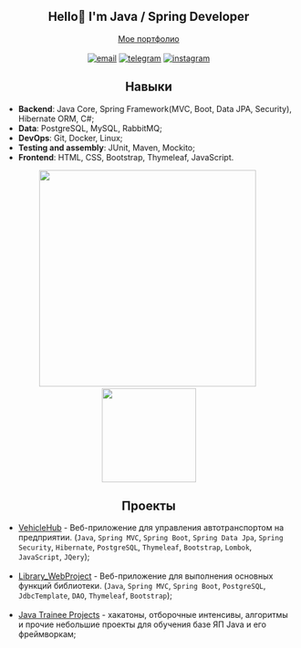 
<h2 align="center"> Hello👋 I'm Java / Spring Developer</h2>
<p align="center">
  <a href="https://emir1hub.github.io/">Мое портфолио</a>
  <br><br>
  <a href="emir230301@gmail.com"><img src="https://img.shields.io/badge/email-blue?style=for-the-badge&logo=gmail&logoColor=orange&color=050505" alt="email"></a>
  <a href="https://t.me/cokln"><img src="https://img.shields.io/badge/Telegram-2CA5E0?style=for-the-badge&logo=telegram&logoColor=27A0D9&color=050505" alt="telegram"></a>
  <a href="https://www.instagram.com/luckyonekid"><img src="https://img.shields.io/badge/Instagram-%23E4405F.svg?style=for-the-badge&logo=Instagram&logoColor=B4068E&color=050505" alt="instagram"></a>
</p>

<h2 align="center">Навыки</h2>

* **Backend**: Java Core, Spring Framework(MVC, Boot, Data JPA, Security), Hibernate ORM, C#;
* **Data**: PostgreSQL, MySQL, RabbitMQ;
* **DevOps**: Git, Docker, Linux;
* **Testing and assembly**: JUnit, Maven, Mockito;
* **Frontend**: HTML, CSS, Bootstrap, Thymeleaf, JavaScript.

<a>
  <p align="center">
    <img src="https://github-readme-stats.vercel.app/api?username=EMIR1HUB&theme=nightowl&text_color=7dc4fa" width="380"/>&nbsp;
    <img src="https://github-readme-stats.vercel.app/api/top-langs/?username=EMIR1HUB&layout=compact&hide=sass&theme=nightowl&text_color=7dc4fa" height="165"/>
  </p>
</a>

<h2 align="center">Проекты</h2>

- [VehicleHub](https://github.com/EMIR1HUB/FleetHub) - Веб-приложение для управления автотранспортом на предприятии. (`Java`, `Spring MVC`, `Spring Boot`, `Spring Data Jpa`, `Spring Security`, `Hibernate`, `PostgreSQL`, `Thymeleaf`, `Bootstrap`, `Lombok`, `JavaScript`, `JQery`);
<br><br>
- [Library_WebProject](https://github.com/EMIR1HUB/Library_WebProject) - Веб-приложение для выполнения основных функций библиотеки.
(`Java`, `Spring MVC`, `Spring Boot`, `PostgreSQL`, `JdbcTemplate`, `DAO`, `Thymeleaf`, `Bootstrap`);
<br><br>
- [Java Trainee Projects](https://github.com/EMIR1HUB/Java-Trainee-Projects/tree/main) - хакатоны, отборочные интенсивы, алгоритмы и прочие небольшие проекты для обучения базе ЯП Java и его фреймворкам;

